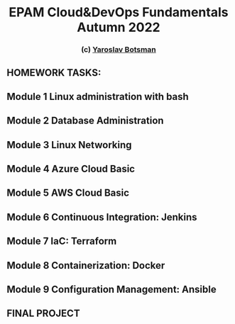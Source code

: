 <h1 align="center">EPAM Cloud&DevOps Fundamentals Autumn 2022</h1>
<h3 align="center">(c) <a href="http://ybotsman.pp.ua/" target="_blank">Yaroslav Botsman</a>  </h3>

## HOMEWORK TASKS: 

[Module 1 Linux administration with bash]: [01]
## Module 1 Linux administration with bash
## Module 2 Database Administration
## Module 3 Linux Networking 
## Module 4 Azure Cloud Basic
## Module 5 AWS Cloud Basic
## Module 6 Continuous Integration: Jenkins
## Module 7 IaC: Terraform
## Module 8 Containerization: Docker
## Module 9 Configuration Management: Ansible
## FINAL PROJECT




[01]: https://github.com/NOKnowitAll/EPAM/tree/main/Module1_Linux_administration_with_bash "Module 1 Linux administration with bash"
